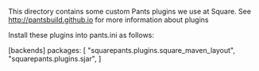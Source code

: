 This directory contains some custom Pants plugins we use at Square.
See http://pantsbuild.github.io for more information about plugins

Install these plugins into pants.ini as follows:

[backends]
packages: [
    "squarepants.plugins.square_maven_layout", 
    "squarepants.plugins.sjar",
  ]
